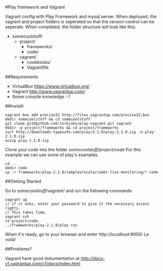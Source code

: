 #Play framework and Vagrant

Vagrant config with Play Framework and mysql server. When depluyed, the vagrant and project folders is seperated so that the version control can be seperate. When completed, the folder structure will look like this: 
- somecoolstuff/
  - project/
      - frameworks/
      - code/
  - vagrant/
      - cookbooks/
      - Vagrantfile


##Requirements

- VirtualBox https://www.virtualbox.org/
- Vagrant http://www.vagrantup.com/
- Some console knowledge :-)

##Installl

    vagrant box add precise32 http://files.vagrantup.com/precise32.box
    mkdir somecoolstuff && cd somecoolstuff
    git clone git@github.com:torbjokv/play-vagrant.git vagrant
    mkdir -p project/frameworks && cd project/frameworks
    curl http://downloads.typesafe.com/play/2.1.0/play-2.1.0.zip -o play-2.1.0.zip
    unzip play-2.1.0.zip
    
Clone your code into the folder _somecoolstuff/project/code_ 
For this example we can use some of play's examples.

    cd ..
    mkdir code
    cp -r frameworks/play-2.1.0/samples/scala/comet-live-monitoring/* code

##Getting Started

Go to _somecoolstuff/vagrant/_ and run the following commands 

    vagrant up 
    // if it asks, enter your password to give it the necessary access rights. 
    // This takes time.
    vagrant ssh
    cd project/code
    ../frameworks/play-2.1.0/play run

When it's ready, go to your browser and enter http://localhost:9000/ 
Le voilà!


##Problems?

Vagrant have good dokumentation at http://docs-v1.vagrantup.com/v1/docs/index.html

